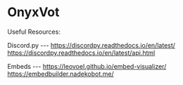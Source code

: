 # OnyxVot

Useful Resources:

Discord.py ---
https://discordpy.readthedocs.io/en/latest/
https://discordpy.readthedocs.io/en/latest/api.html

Embeds ---
https://leovoel.github.io/embed-visualizer/
https://embedbuilder.nadekobot.me/
